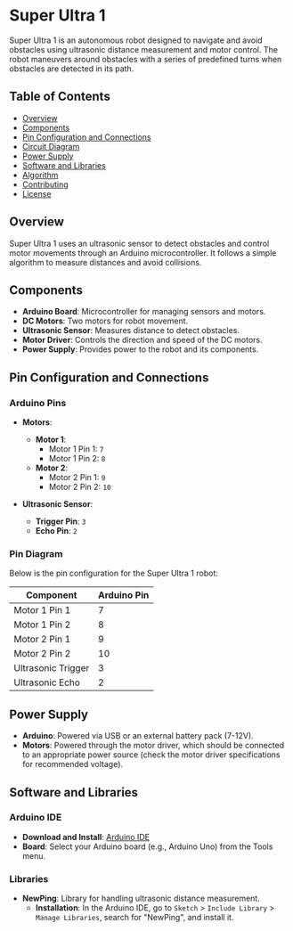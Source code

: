 # Super Ultra 1

Super Ultra 1 is an autonomous robot designed to navigate and avoid obstacles using ultrasonic distance measurement and motor control. The robot maneuvers around obstacles with a series of predefined turns when obstacles are detected in its path.

## Table of Contents
- [Overview](#overview)
- [Components](#components)
- [Pin Configuration and Connections](#pin-configuration-and-connections)
- [Circuit Diagram](#circuit-diagram)
- [Power Supply](#power-supply)
- [Software and Libraries](#software-and-libraries)
- [Algorithm](#algorithm)
- [Contributing](#contributing)
- [License](#license)

## Overview

Super Ultra 1 uses an ultrasonic sensor to detect obstacles and control motor movements through an Arduino microcontroller. It follows a simple algorithm to measure distances and avoid collisions.

## Components

- **Arduino Board**: Microcontroller for managing sensors and motors.
- **DC Motors**: Two motors for robot movement.
- **Ultrasonic Sensor**: Measures distance to detect obstacles.
- **Motor Driver**: Controls the direction and speed of the DC motors.
- **Power Supply**: Provides power to the robot and its components.

## Pin Configuration and Connections

### Arduino Pins

- **Motors**:
  - **Motor 1**:
    - Motor 1 Pin 1: `7`
    - Motor 1 Pin 2: `8`
  - **Motor 2**:
    - Motor 2 Pin 1: `9`
    - Motor 2 Pin 2: `10`

- **Ultrasonic Sensor**:
  - **Trigger Pin**: `3`
  - **Echo Pin**: `2`

### Pin Diagram

Below is the pin configuration for the Super Ultra 1 robot:

| Component          | Arduino Pin |
|--------------------|-------------|
| Motor 1 Pin 1      | 7           |
| Motor 1 Pin 2      | 8           |
| Motor 2 Pin 1      | 9           |
| Motor 2 Pin 2      | 10          |
| Ultrasonic Trigger | 3           |
| Ultrasonic Echo    | 2           |


## Power Supply

- **Arduino**: Powered via USB or an external battery pack (7-12V).
- **Motors**: Powered through the motor driver, which should be connected to an appropriate power source (check the motor driver specifications for recommended voltage).

## Software and Libraries

### Arduino IDE

- **Download and Install**: [Arduino IDE](https://www.arduino.cc/en/software)
- **Board**: Select your Arduino board (e.g., Arduino Uno) from the Tools menu.

### Libraries

- **NewPing**: Library for handling ultrasonic distance measurement.
  - **Installation**: In the Arduino IDE, go to `Sketch` > `Include Library` > `Manage Libraries`, search for "NewPing", and install it.
